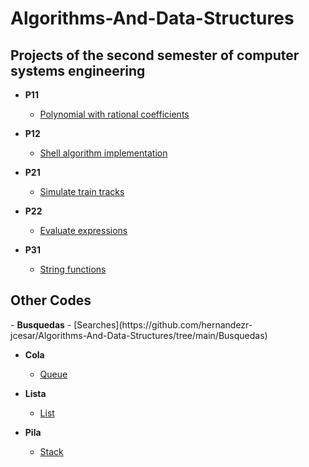 <h1>Algorithms-And-Data-Structures</h1>
    
<h2> Projects of the second semester of computer systems engineering</h2>

- <b>P11</b>
  - [Polynomial with rational coefficients](https://github.com/hernandezr-jcesar/Algorithms-And-Data-Structures/tree/main/P11-PolinomioConCoeficientesRacionales)
- <b>P12</b>
  - [Shell algorithm implementation](https://github.com/hernandezr-jcesar/Algorithms-And-Data-Structures/tree/main/P12-ImplementacionDelAlgoritmoSHELL)
- <b>P21</b>
  - [Simulate train tracks](https://github.com/hernandezr-jcesar/Algorithms-And-Data-Structures/tree/main/P21-SimularLasViasDelTren)
- <b>P22</b>
  - [Evaluate expressions](https://github.com/hernandezr-jcesar/Algorithms-And-Data-Structures/tree/main/P22-EvaluarExpresiones)
  
- <b>P31</b>
  - [String functions](https://github.com/hernandezr-jcesar/Algorithms-And-Data-Structures/tree/main/P31-FuncionesDeCadena)
    

<h2> Other Codes </h2>
- <b>Busquedas</b>
  - [Searches](https://github.com/hernandezr-jcesar/Algorithms-And-Data-Structures/tree/main/Busquedas)

- <b>Cola</b>
  - [Queue](https://github.com/hernandezr-jcesar/Algorithms-And-Data-Structures/tree/main/Cola)
  
- <b>Lista</b>
  - [List](https://github.com/hernandezr-jcesar/Algorithms-And-Data-Structures/tree/main/Lista)

- <b>Pila</b>
  - [Stack](https://github.com/hernandezr-jcesar/Algorithms-And-Data-Structures/tree/main/Pila)


    


